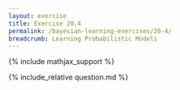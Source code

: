 ```yaml
---
layout: exercise
title: Exercise 20.4
permalink: /bayesian-learning-exercises/20-4/
breadcrumb: Learning Probabilistic Models
---
```


{% include mathjax_support %}

<div><i class="arrow-up loader" data-chapter="bayesian-learning-exercises" data-exercise="ex_4" data-rating="0"></i></div>
{% include_relative question.md %}
